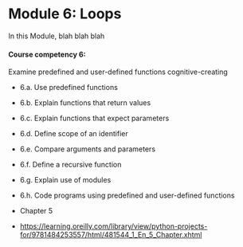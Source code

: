 # Module 6: Loops


In this Module,
blah blah blah

#### **Course competency 6:**

Examine predefined and user-defined functions cognitive-creating 
  * 6.a. Use predefined functions
  * 6.b. Explain functions that return values
  * 6.c. Explain functions that expect parameters
  * 6.d. Define scope of an identifier
  * 6.e. Compare arguments and parameters
  * 6.f. Define a recursive function
  * 6.g. Explain use of modules
  * 6.h. Code programs using predefined and user-defined functions

 * Chapter 5
 * https://learning.oreilly.com/library/view/python-projects-for/9781484253557/html/481544_1_En_5_Chapter.xhtml 

